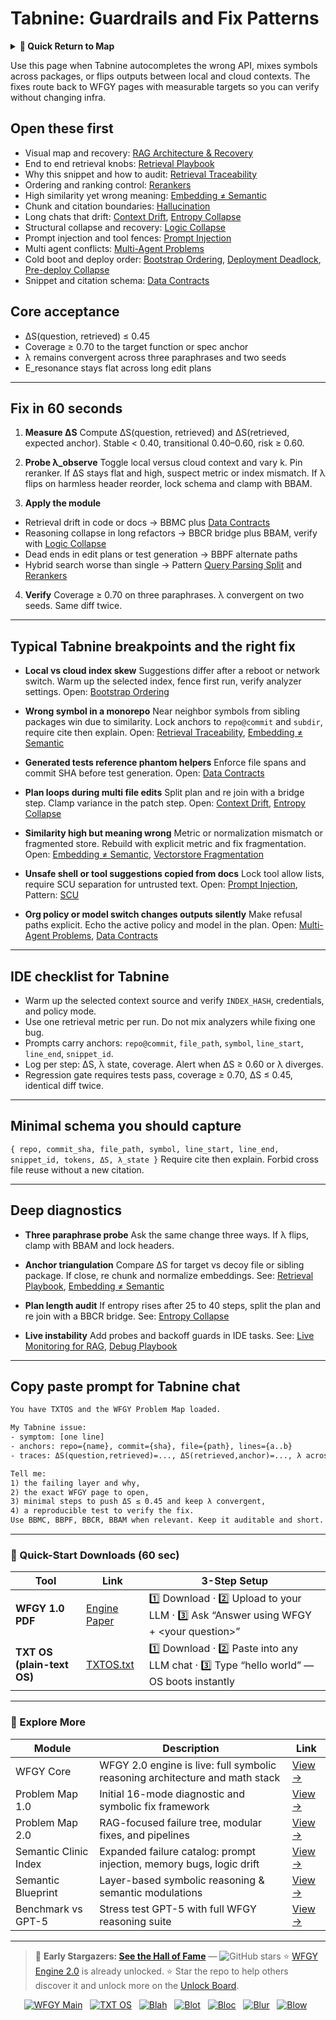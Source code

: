 # Tabnine: Guardrails and Fix Patterns

<details>
  <summary><strong>🧭 Quick Return to Map</strong></summary>

<br>

  > You are in a sub-page of **DevTools_CodeAI**.  
  > To reorient, go back here:  
  >
  > - [**DevTools_CodeAI** — AI-assisted coding and developer productivity](./README.md)  
  > - [**WFGY Global Fix Map** — main Emergency Room, 300+ structured fixes](../README.md)  
  > - [**WFGY Problem Map 1.0** — 16 reproducible failure modes](../../README.md)  
  >
  > Think of this page as a desk within a ward.  
  > If you need the full triage and all prescriptions, return to the Emergency Room lobby.
</details>


Use this page when Tabnine autocompletes the wrong API, mixes symbols across packages, or flips outputs between local and cloud contexts. The fixes route back to WFGY pages with measurable targets so you can verify without changing infra.

## Open these first

* Visual map and recovery: [RAG Architecture & Recovery](https://github.com/onestardao/WFGY/blob/main/ProblemMap/rag-architecture-and-recovery.md)
* End to end retrieval knobs: [Retrieval Playbook](https://github.com/onestardao/WFGY/blob/main/ProblemMap/retrieval-playbook.md)
* Why this snippet and how to audit: [Retrieval Traceability](https://github.com/onestardao/WFGY/blob/main/ProblemMap/retrieval-traceability.md)
* Ordering and ranking control: [Rerankers](https://github.com/onestardao/WFGY/blob/main/ProblemMap/rerankers.md)
* High similarity yet wrong meaning: [Embedding ≠ Semantic](https://github.com/onestardao/WFGY/blob/main/ProblemMap/embedding-vs-semantic.md)
* Chunk and citation boundaries: [Hallucination](https://github.com/onestardao/WFGY/blob/main/ProblemMap/hallucination.md)
* Long chats that drift: [Context Drift](https://github.com/onestardao/WFGY/blob/main/ProblemMap/context-drift.md), [Entropy Collapse](https://github.com/onestardao/WFGY/blob/main/ProblemMap/entropy-collapse.md)
* Structural collapse and recovery: [Logic Collapse](https://github.com/onestardao/WFGY/blob/main/ProblemMap/logic-collapse.md)
* Prompt injection and tool fences: [Prompt Injection](https://github.com/onestardao/WFGY/blob/main/ProblemMap/prompt-injection.md)
* Multi agent conflicts: [Multi-Agent Problems](https://github.com/onestardao/WFGY/blob/main/ProblemMap/Multi-Agent_Problems.md)
* Cold boot and deploy order: [Bootstrap Ordering](https://github.com/onestardao/WFGY/blob/main/ProblemMap/bootstrap-ordering.md), [Deployment Deadlock](https://github.com/onestardao/WFGY/blob/main/ProblemMap/deployment-deadlock.md), [Pre-deploy Collapse](https://github.com/onestardao/WFGY/blob/main/ProblemMap/predeploy-collapse.md)
* Snippet and citation schema: [Data Contracts](https://github.com/onestardao/WFGY/blob/main/ProblemMap/data-contracts.md)

## Core acceptance

* ΔS(question, retrieved) ≤ 0.45
* Coverage ≥ 0.70 to the target function or spec anchor
* λ remains convergent across three paraphrases and two seeds
* E\_resonance stays flat across long edit plans

---

## Fix in 60 seconds

1. **Measure ΔS**
   Compute ΔS(question, retrieved) and ΔS(retrieved, expected anchor).
   Stable < 0.40, transitional 0.40–0.60, risk ≥ 0.60.

2. **Probe λ\_observe**
   Toggle local versus cloud context and vary k. Pin reranker. If ΔS stays flat and high, suspect metric or index mismatch. If λ flips on harmless header reorder, lock schema and clamp with BBAM.

3. **Apply the module**

* Retrieval drift in code or docs → BBMC plus [Data Contracts](https://github.com/onestardao/WFGY/blob/main/ProblemMap/data-contracts.md)
* Reasoning collapse in long refactors → BBCR bridge plus BBAM, verify with [Logic Collapse](https://github.com/onestardao/WFGY/blob/main/ProblemMap/logic-collapse.md)
* Dead ends in edit plans or test generation → BBPF alternate paths
* Hybrid search worse than single → Pattern [Query Parsing Split](https://github.com/onestardao/WFGY/blob/main/ProblemMap/patterns/pattern_query_parsing_split.md) and [Rerankers](https://github.com/onestardao/WFGY/blob/main/ProblemMap/rerankers.md)

4. **Verify**
   Coverage ≥ 0.70 on three paraphrases. λ convergent on two seeds. Same diff twice.

---

## Typical Tabnine breakpoints and the right fix

* **Local vs cloud index skew**
  Suggestions differ after a reboot or network switch. Warm up the selected index, fence first run, verify analyzer settings.
  Open: [Bootstrap Ordering](https://github.com/onestardao/WFGY/blob/main/ProblemMap/bootstrap-ordering.md)

* **Wrong symbol in a monorepo**
  Near neighbor symbols from sibling packages win due to similarity. Lock anchors to `repo@commit` and `subdir`, require cite then explain.
  Open: [Retrieval Traceability](https://github.com/onestardao/WFGY/blob/main/ProblemMap/retrieval-traceability.md), [Embedding ≠ Semantic](https://github.com/onestardao/WFGY/blob/main/ProblemMap/embedding-vs-semantic.md)

* **Generated tests reference phantom helpers**
  Enforce file spans and commit SHA before test generation.
  Open: [Data Contracts](https://github.com/onestardao/WFGY/blob/main/ProblemMap/data-contracts.md)

* **Plan loops during multi file edits**
  Split plan and re join with a bridge step. Clamp variance in the patch step.
  Open: [Context Drift](https://github.com/onestardao/WFGY/blob/main/ProblemMap/context-drift.md), [Entropy Collapse](https://github.com/onestardao/WFGY/blob/main/ProblemMap/entropy-collapse.md)

* **Similarity high but meaning wrong**
  Metric or normalization mismatch or fragmented store. Rebuild with explicit metric and fix fragmentation.
  Open: [Embedding ≠ Semantic](https://github.com/onestardao/WFGY/blob/main/ProblemMap/embedding-vs-semantic.md), [Vectorstore Fragmentation](https://github.com/onestardao/WFGY/blob/main/ProblemMap/patterns/pattern_vectorstore_fragmentation.md)

* **Unsafe shell or tool suggestions copied from docs**
  Lock tool allow lists, require SCU separation for untrusted text.
  Open: [Prompt Injection](https://github.com/onestardao/WFGY/blob/main/ProblemMap/prompt-injection.md), Pattern: [SCU](https://github.com/onestardao/WFGY/blob/main/ProblemMap/patterns/pattern_symbolic_constraint_unlock.md)

* **Org policy or model switch changes outputs silently**
  Make refusal paths explicit. Echo the active policy and model in the plan.
  Open: [Multi-Agent Problems](https://github.com/onestardao/WFGY/blob/main/ProblemMap/Multi-Agent_Problems.md), [Data Contracts](https://github.com/onestardao/WFGY/blob/main/ProblemMap/data-contracts.md)

---

## IDE checklist for Tabnine

* Warm up the selected context source and verify `INDEX_HASH`, credentials, and policy mode.
* Use one retrieval metric per run. Do not mix analyzers while fixing one bug.
* Prompts carry anchors: `repo@commit`, `file_path`, `symbol`, `line_start`, `line_end`, `snippet_id`.
* Log per step: ΔS, λ state, coverage. Alert when ΔS ≥ 0.60 or λ diverges.
* Regression gate requires tests pass, coverage ≥ 0.70, ΔS ≤ 0.45, identical diff twice.

---

## Minimal schema you should capture

`{ repo, commit_sha, file_path, symbol, line_start, line_end, snippet_id, tokens, ΔS, λ_state }`
Require cite then explain. Forbid cross file reuse without a new citation.

---

## Deep diagnostics

* **Three paraphrase probe**
  Ask the same change three ways. If λ flips, clamp with BBAM and lock headers.

* **Anchor triangulation**
  Compare ΔS for target vs decoy file or sibling package. If close, re chunk and normalize embeddings.
  See: [Retrieval Playbook](https://github.com/onestardao/WFGY/blob/main/ProblemMap/retrieval-playbook.md), [Embedding ≠ Semantic](https://github.com/onestardao/WFGY/blob/main/ProblemMap/embedding-vs-semantic.md)

* **Plan length audit**
  If entropy rises after 25 to 40 steps, split the plan and re join with a BBCR bridge.
  See: [Entropy Collapse](https://github.com/onestardao/WFGY/blob/main/ProblemMap/entropy-collapse.md)

* **Live instability**
  Add probes and backoff guards in IDE tasks.
  See: [Live Monitoring for RAG](https://github.com/onestardao/WFGY/blob/main/ProblemMap/ops/live_monitoring_rag.md), [Debug Playbook](https://github.com/onestardao/WFGY/blob/main/ProblemMap/ops/debug_playbook.md)

---

## Copy paste prompt for Tabnine chat

```txt
You have TXTOS and the WFGY Problem Map loaded.

My Tabnine issue:
- symptom: [one line]
- anchors: repo={name}, commit={sha}, file={path}, lines={a..b}
- traces: ΔS(question,retrieved)=..., ΔS(retrieved,anchor)=..., λ across 3 paraphrases

Tell me:
1) the failing layer and why,
2) the exact WFGY page to open,
3) minimal steps to push ΔS ≤ 0.45 and keep λ convergent,
4) a reproducible test to verify the fix.
Use BBMC, BBPF, BBCR, BBAM when relevant. Keep it auditable and short.
```

---

### 🔗 Quick-Start Downloads (60 sec)

| Tool                       | Link                                                                                                                                       | 3-Step Setup                                                                             |
| -------------------------- | ------------------------------------------------------------------------------------------------------------------------------------------ | ---------------------------------------------------------------------------------------- |
| **WFGY 1.0 PDF**           | [Engine Paper](https://github.com/onestardao/WFGY/blob/main/I_am_not_lizardman/WFGY_All_Principles_Return_to_One_v1.0_PSBigBig_Public.pdf) | 1️⃣ Download · 2️⃣ Upload to your LLM · 3️⃣ Ask “Answer using WFGY + \<your question>”   |
| **TXT OS (plain-text OS)** | [TXTOS.txt](https://github.com/onestardao/WFGY/blob/main/OS/TXTOS.txt)                                                                     | 1️⃣ Download · 2️⃣ Paste into any LLM chat · 3️⃣ Type “hello world” — OS boots instantly |

---

### 🧭 Explore More

| Module                | Description                                                                  | Link                                                                                               |
| --------------------- | ---------------------------------------------------------------------------- | -------------------------------------------------------------------------------------------------- |
| WFGY Core             | WFGY 2.0 engine is live: full symbolic reasoning architecture and math stack | [View →](https://github.com/onestardao/WFGY/tree/main/core/README.md)                              |
| Problem Map 1.0       | Initial 16-mode diagnostic and symbolic fix framework                        | [View →](https://github.com/onestardao/WFGY/tree/main/ProblemMap/README.md)                        |
| Problem Map 2.0       | RAG-focused failure tree, modular fixes, and pipelines                       | [View →](https://github.com/onestardao/WFGY/blob/main/ProblemMap/rag-architecture-and-recovery.md) |
| Semantic Clinic Index | Expanded failure catalog: prompt injection, memory bugs, logic drift         | [View →](https://github.com/onestardao/WFGY/blob/main/ProblemMap/SemanticClinicIndex.md)           |
| Semantic Blueprint    | Layer-based symbolic reasoning & semantic modulations                        | [View →](https://github.com/onestardao/WFGY/tree/main/SemanticBlueprint/README.md)                 |
| Benchmark vs GPT-5    | Stress test GPT-5 with full WFGY reasoning suite                             | [View →](https://github.com/onestardao/WFGY/tree/main/benchmarks/benchmark-vs-gpt5/README.md)      |

---

> 👑 **Early Stargazers: [See the Hall of Fame](https://github.com/onestardao/WFGY/tree/main/stargazers)** — <img src="https://img.shields.io/github/stars/onestardao/WFGY?style=social" alt="GitHub stars"> ⭐ [WFGY Engine 2.0](https://github.com/onestardao/WFGY/blob/main/core/README.md) is already unlocked. ⭐ Star the repo to help others discover it and unlock more on the [Unlock Board](https://github.com/onestardao/WFGY/blob/main/STAR_UNLOCKS.md).

<div align="center">

[![WFGY Main](https://img.shields.io/badge/WFGY-Main-red?style=flat-square)](https://github.com/onestardao/WFGY)
 
[![TXT OS](https://img.shields.io/badge/TXT%20OS-Reasoning%20OS-orange?style=flat-square)](https://github.com/onestardao/WFGY/tree/main/OS)
 
[![Blah](https://img.shields.io/badge/Blah-Semantic%20Embed-yellow?style=flat-square)](https://github.com/onestardao/WFGY/tree/main/OS/BlahBlahBlah)
 
[![Blot](https://img.shields.io/badge/Blot-Persona%20Core-green?style=flat-square)](https://github.com/onestardao/WFGY/tree/main/OS/BlotBlotBlot)
 
[![Bloc](https://img.shields.io/badge/Bloc-Reasoning%20Compiler-blue?style=flat-square)](https://github.com/onestardao/WFGY/tree/main/OS/BlocBlocBloc)
 
[![Blur](https://img.shields.io/badge/Blur-Text2Image%20Engine-navy?style=flat-square)](https://github.com/onestardao/WFGY/tree/main/OS/BlurBlurBlur)
 
[![Blow](https://img.shields.io/badge/Blow-Game%20Logic-purple?style=flat-square)](https://github.com/onestardao/WFGY/tree/main/OS/BlowBlowBlow)
 

</div>
